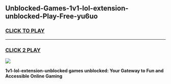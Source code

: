 
## Unblocked-Games-1v1-lol-extension-unblocked-Play-Free-yu6uo
<h3>
<a href="https://premium76.site?title=1v1-lol-extension-unblocked&ref=23A">CLICK TO PLAY</a></h3>
<hr>

<h3>
<a href="https://premium76.site?title=1v1-lol-extension-unblocked&ref=23A">CLICK 2 PLAY</a>
  
</h3>

<a href="https://premium76.site?title=1v1-lol-extension-unblocked&ref=23A"><img src="https://clearcache.store/games.png"></a>


**1v1-lol-extension-unblocked games unblocked: Your Gateway to Fun and Accessible Online Gaming**
